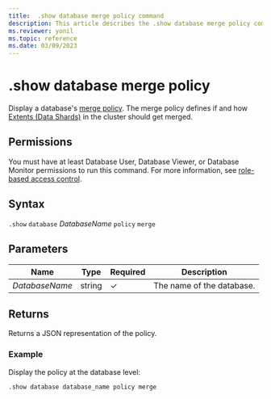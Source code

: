 ```yaml
---
title:  .show database merge policy command
description: This article describes the .show database merge policy command in Azure Data Explorer.
ms.reviewer: yonil
ms.topic: reference
ms.date: 03/09/2023
---
```

# .show database merge policy

Display a database's [merge policy](mergepolicy.md). The merge policy defines if and how [Extents (Data Shards)](../management/extents-overview.md) in the cluster should get merged.

## Permissions

You must have at least Database User, Database Viewer, or Database Monitor permissions to run this command. For more information, see [role-based access control](access-control/role-based-access-control.md).

## Syntax

`.show` `database` *DatabaseName* `policy` `merge` 

## Parameters

|Name|Type|Required|Description|
|--|--|--|--|
|*DatabaseName*|string|&check;|The name of the database.|

## Returns

Returns a JSON representation of the policy.

### Example

Display the policy at the database level:

```kusto
.show database database_name policy merge 
```
